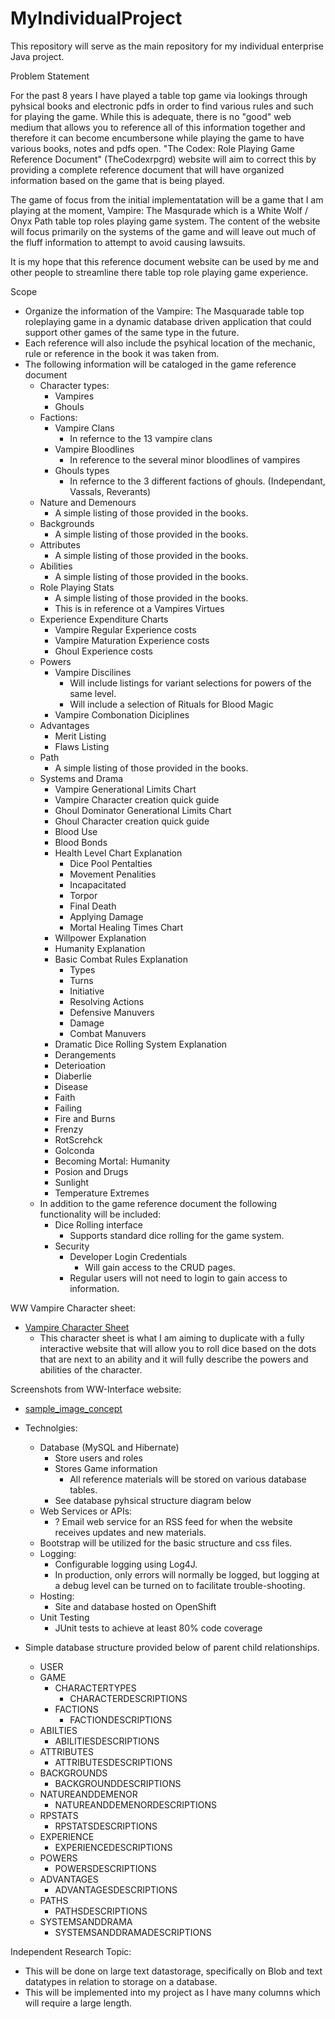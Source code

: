 # MyIndividualProject
This repository will serve as the main repository for my individual enterprise Java project.

Problem Statement

For the past 8 years I have played a table top game via lookings through pyhsical books and electronic pdfs in order to find various rules and such for playing the game. While this is adequate, there is no "good" web medium that allows you to reference all of this information together and therefore it can become encumbersone while playing the game to have various books, notes and pdfs open. "The Codex: Role Playing Game Reference Document" (TheCodexrpgrd) website will aim to correct this by providing a complete reference document that will have organized information based on the game that is being played. 

The game of focus from the initial implementatation will be a game that I am playing at the moment, Vampire: The Masqurade which is a White Wolf / Onyx Path table top roles playing game system. The content of the website will focus primarily on the systems of the game and will leave out much of the fluff information to attempt to avoid causing lawsuits. 

It is my hope that this reference document website can be used by me and other people to streamline there table top role playing game experience.

Scope

- Organize the information of the Vampire: The Masquarade table top roleplaying game in a dynamic database driven application that could support other games of the same type in the future.
- Each reference will also include the psyhical location of the mechanic, rule or reference in the book it was taken from.
- The following information will be cataloged in the game reference document
  - Character types:
    - Vampires
    - Ghouls
  - Factions:
    - Vampire Clans
      - In refernce to the 13 vampire clans
    - Vampire Bloodlines
      - In reference to the several minor bloodlines of vampires
    - Ghouls types
      - In refernce to the 3 different factions of ghouls. (Independant, Vassals, Reverants)
  - Nature and Demenours
    - A simple listing of those provided in the books.
  - Backgrounds
    - A simple listing of those provided in the books.
  - Attributes
    - A simple listing of those provided in the books.
  - Abilities
    - A simple listing of those provided in the books.
  - Role Playing Stats
    - A simple listing of those provided in the books.
    - This is in reference ot a Vampires Virtues
  - Experience Expenditure Charts
    - Vampire Regular Experience costs
    - Vampire Maturation Experience costs
    - Ghoul Experience costs
  - Powers
    - Vampire Discilines
      - Will include listings for variant selections for powers of the same level.
      - Will include a selection of Rituals for Blood Magic
    - Vampire Combonation Diciplines
  - Advantages
    - Merit Listing
    - Flaws Listing
  - Path
    - A simple listing of those provided in the books.
  - Systems and Drama
    - Vampire Generational Limits Chart
    - Vampire Character creation quick guide
    - Ghoul Dominator Generational Limits Chart
    - Ghoul Character creation quick guide
    - Blood Use
    - Blood Bonds
    - Health Level Chart Explanation
      - Dice Pool Pentalties
      - Movement Penalities
      - Incapacitated
      - Torpor
      - Final Death
      - Applying Damage
      - Mortal Healing Times Chart
    - Willpower Explanation
    - Humanity Explanation
    - Basic Combat Rules Explanation
      - Types
      - Turns
      - Initiative
      - Resolving Actions
      - Defensive Manuvers
      - Damage
      - Combat Manuvers
    - Dramatic Dice Rolling System Explanation
    - Derangements
    - Deterioation
    - Diaberlie
    - Disease
    - Faith
    - Failing
    - Fire and Burns
    - Frenzy
    - RotScrehck
    - Golconda
    - Becoming Mortal: Humanity
    - Posion and Drugs
    - Sunlight
    - Temperature Extremes
  - In addition to the game reference document the following functionality will be included:
    - Dice Rolling interface
      - Supports standard dice rolling for the game system.
    - Security
      - Developer Login Credentials
        - Will gain access to the CRUD pages.
      - Regular users will not need to login to gain access to information.

WW Vampire Character sheet:
- [Vampire Character Sheet](http://sorwen.com/vampire/BairnAmbroseKane.jpg)
  - This character sheet is what I am aiming to duplicate with a fully interactive website that will allow you to roll dice based on the dots that are next to an ability and it will fully describe the powers and abilities of the character. 

Screenshots from WW-Interface website:
- [sample_image_concept](https://github.com/Demosphere/MyIndividualProject/blob/master/images/sample_design.png)

- Technolgies:
  - Database (MySQL and Hibernate)
    - Store users and roles
    - Stores Game information
      - All reference materials will be stored on various database tables.
    - See database pyhsical structure diagram below
  - Web Services or APIs:
    - ? Email web service for an RSS feed for when the website receives updates and new materials.
  - Bootstrap will be utilized for the basic structure and css files.
  - Logging:
    - Configurable logging using Log4J. 
    - In production, only errors will normally be logged, but logging at a debug level can be turned on to facilitate trouble-shooting.
  - Hosting:
    - Site and database hosted on OpenShift
  - Unit Testing
    - JUnit tests to achieve at least 80% code coverage

- Simple database structure provided below of parent child relationships.
  - USER
  - GAME
    - CHARACTERTYPES
      - CHARACTERDESCRIPTIONS
    - FACTIONS
      - FACTIONDESCRIPTIONS
  - ABILTIES
    - ABILITIESDESCRIPTIONS
  - ATTRIBUTES
    - ATTRIBUTESDESCRIPTIONS
  - BACKGROUNDS
    - BACKGROUNDDESCRIPTIONS
  - NATUREANDDEMENOR
    - NATUREANDDEMENORDESCRIPTIONS
  - RPSTATS
    - RPSTATSDESCRIPTIONS
  - EXPERIENCE
    - EXPERIENCEDESCRIPTIONS
  - POWERS
    - POWERSDESCRIPTIONS
  - ADVANTAGES
    - ADVANTAGESDESCRIPTIONS
  - PATHS
    - PATHSDESCRIPTIONS
  - SYSTEMSANDDRAMA
    - SYSTEMSANDDRAMADESCRIPTIONS

Independent Research Topic:
- This will be done on large text datastorage, specifically on Blob and text datatypes in relation to storage on a database.
- This will be implemented into my project as I have many columns which will require a large length.
